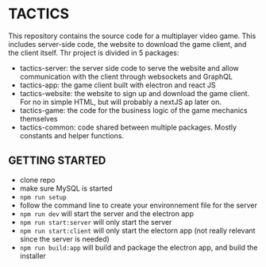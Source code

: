 # TACTICS

This repository contains the source code for a multiplayer video game. This includes server-side code, the website to download the game client, and the client itself.
Thr project is divided in 5 packages:
* tactics-server: the server side code to serve the website and allow communication with the client through websockets and GraphQL
* tactics-app: the game client built with electron and react JS
* tactics-website: the website to sign up and download the game client. For no in simple HTML, but will probably a nextJS ap later on.
* tactics-game: the code for the business logic of the game mechanics themselves
* tactics-common: code shared between multiple packages. Mostly constants and helper functions.

## GETTING STARTED

-   clone repo
-   make sure MySQL is started
-   `npm run setup`
-   follow the command line to create your environnement file for the server
-   `npm run dev` will start the server and the electron app
-   `npm run start:server` will only start the server
-   `npm run start:client` will only start the electorn app (not really relevant since the server is needed)
-   `npm run build:app` will build and package the electron app, and build the installer
